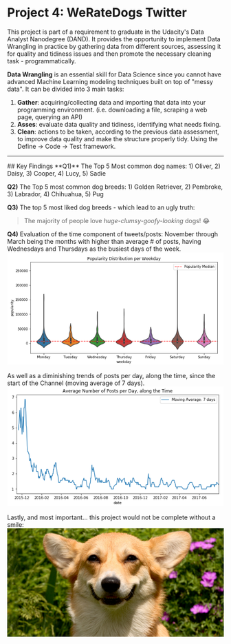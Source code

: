 # Project 4: WeRateDogs Twitter
This project is part of a requirement to graduate in the Udacity's Data Analyst Nanodegree (DAND).
It provides the opportunity to implement Data Wrangling in practice by gathering data from different sources, assessing it for quality and tidiness issues and then promote the necessary cleaning task - programmatically.


**Data Wrangling** is an essential skill for Data Science since you cannot have advanced Machine Learning modeling techniques built on top of "messy data".
It can be divided into 3 main tasks:

1. **Gather**: acquiring/collecting data and importing that data into your programming environment. (i.e. downloading a file, scraping a web page, querying an API)
2. **Asses**: evaluate data quality and tidiness, identifying what needs fixing.  
3. **Clean**: actions to be taken, according to the previous data assessment, to improve data quality and make the structure properly tidy. Using the Define -> Code -> Test framework.
<hr>
## Key Findings
**Q1)** The Top 5 Most common dog names: 1) Oliver, 2) Daisy, 3) Cooper, 4) Lucy, 5) Sadie


**Q2)** The Top 5 most common dog breeds: 1) Golden Retriever, 2) Pembroke, 3) Labrador, 4) Chihuahua, 5) Pug


**Q3)** The top 5 most liked dog breeds - which lead to an ugly truth: 
> The majority of people love *huge-clumsy-goofy-looking* dogs! 😂

**Q4)** Evaluation of the time component of tweets/posts: November through March being the months with higher than average # of posts, having Wednesdays and Thursdays as the busiest days of the week.
![](images\ViolinPlot-Popularity_by_weekday.PNG)

 As well as a diminishing trends of posts per day, along the time, since the start of the Channel (moving average of 7 days).
![](images\Time_Trend-Posts_along_the_time.PNG)

Lastly, and most important... this project would not be complete without a smile:
![Happy Dog](images/HappyDog.PNG)



